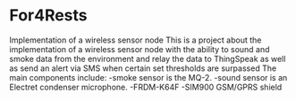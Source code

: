 # For4Rests
Implementation of  a wireless sensor node
This is a project about the implementation of a wireless sensor node with the ability to sound and smoke data from the environment and relay the data to ThingSpeak as well as send an alert via SMS when certain set thresholds are surpassed
The main components include:
  -smoke sensor is the MQ-2.
  -sound sensor is an Electret condenser microphone.
  -FRDM-K64F
  -SIM900 GSM/GPRS shield
